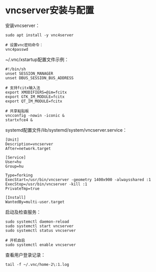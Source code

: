 # vncserver安装与配置

安装vncserver：

```shell
sudo apt install -y vnc4server

# 设置vnc密码命令：
vnc4passwd
```

~/.vnc/xstartup配置文件示例：

```shell
#!/bin/sh
unset SESSION_MANAGER
unset DBUS_SESSION_BUS_ADDRESS

# 支持fcitx输入法
export XMODIFIERS=@im=fcitx
export GTK_IM_MODULE=fcitx
export QT_IM_MODULE=fcitx

# 共享粘贴板
vncconfig -nowin -iconic &
startxfce4 &
```

systemd配置文件/lib/systemd/system/vncserver.service：

```shell
[Unit]
Description=vncserver
After=network.target

[Service]
User=hu
Group=hu

Type=forking
ExecStart=/usr/bin/vncserver -geometry 1400x900 -alwaysshared :1
ExecStop=/usr/bin/vncserver -kill :1
PrivateTmp=true

[Install]
WantedBy=multi-user.target
```

启动及检查服务：

```shell
sudo systemctl daemon-reload
sudo systemctl start vncserver
sudo systemctl status vncserver

# 开机自启
sudo systemctl enable vncserver
```

查看用户登录记录：

```shell
tail -f ~/.vnc/home-2\:1.log
```
